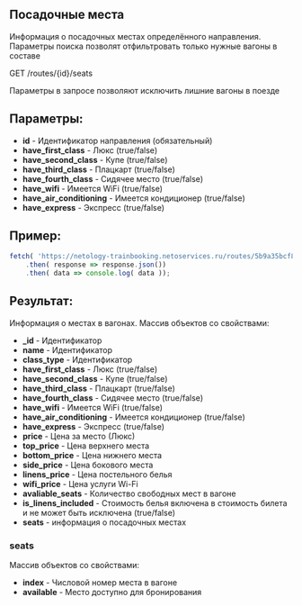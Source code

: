 ## Посадочные места

Информация о посадочных местах определённого направления.
Параметры поиска позволят отфильтровать только нужные вагоны в составе

GET /routes/{id}/seats

Параметры в запросе позволяют исключить лишние вагоны в поезде

## Параметры:

- **id** - Идентификатор направления (обязательный)
- **have_first_class** - Люкс (true/false)
- **have_second_class** - Купе (true/false)
- **have_third_class** - Плацкарт (true/false)
- **have_fourth_class** - Сидячее место (true/false)
- **have_wifi** - Имеется WiFi (true/false)
- **have_air_conditioning** - Имеется кондиционер (true/false)
- **have_express** - Экспресс (true/false)

## Пример:

```javascript
fetch( 'https://netology-trainbooking.netoservices.ru/routes/5b9a35bcf83e028786ea74ef/seats?have_wifi=false' )
    .then( response => response.json())
    .then( data => console.log( data ));
```

## Результат:

Информация о местах в вагонах.
Массив объектов со свойствами:

- **_id** - Идентификатор
- **name** - Идентификатор
- **class_type** - Идентификатор
- **have_first_class** - Люкс (true/false)
- **have_second_class** - Купе (true/false)
- **have_third_class** - Плацкарт (true/false)
- **have_fourth_class** - Сидячее место (true/false)
- **have_wifi** - Имеется WiFi (true/false)
- **have_air_conditioning** - Имеется кондиционер (true/false)
- **have_express** - Экспресс (true/false)
- **price** - Цена за место (Люкс)
- **top_price** - Цена верхнего места
- **bottom_price** - Цена нижнего места
- **side_price** - Цена бокового места
- **linens_price** - Цена постельного белья
- **wifi_price** - Цена услуги Wi-Fi
- **avaliable_seats** - Количество свободных мест в вагоне
- **is_linens_included** - Стоимость белья включена в 
стоимость билета и не может быть исключена (true/false)
- **seats** - информация о посадочных местах

### seats

Массив объектов со свойствами:

- **index** - Числовой номер места в вагоне
- **available** - Место доступно для бронирования
